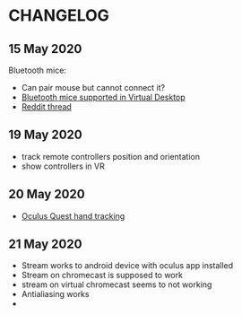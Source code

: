 # CHANGELOG

## 15 May 2020

Bluetooth mice:

- Can pair mouse but cannot connect it?
- [Bluetooth mice supported in Virtual Desktop](https://www.oculus.com/experiences/quest/2017050365004772/)
- [Reddit
  thread](https://www.reddit.com/r/oculus/comments/brouti/bluetooth_keyboard_and_mice_support_on_oculus/)

## 19 May 2020

- track remote controllers position and orientation
- show controllers in VR

## 20 May 2020

- [Oculus Quest hand
  tracking](https://www.clubic.com/casque-vr/actualite-1568-oculus-quest-le-suivi-des-mains-etendu-aux-jeux-et-applications-tierces.html)

## 21 May 2020

- Stream works to android device with oculus app installed
- Stream on chromecast is supposed to work
- stream on virtual chromecast seems to not working
- Antialiasing works
-
